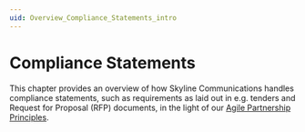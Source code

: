 ```yaml
---
uid: Overview_Compliance_Statements_intro
---
```


# Compliance Statements


This chapter provides an overview of how Skyline Communications handles compliance statements, such as requirements as laid out in e.g. tenders and Request for Proposal (RFP) documents, in the light of our [Agile Partnership Principles](xref:Overview_Agile_Partnership_principles).

